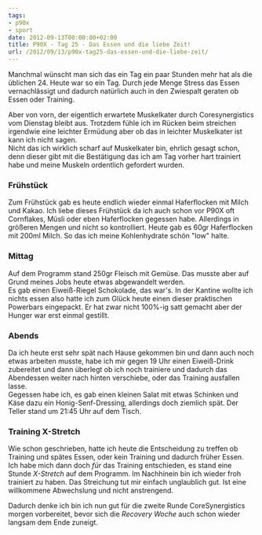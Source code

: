 ```yaml
---
tags:
- p90x
- sport
date: 2012-09-13T00:00:00+02:00
title: P90X - Tag 25 - Das Essen und die liebe Zeit!
url: /2012/09/13/p90x-tag25-das-essen-und-die-liebe-zeit/
---
```


Manchmal wünscht man sich das ein Tag ein paar Stunden mehr hat als die üblichen 24. Heute war so ein Tag. Durch jede Menge Stress das Essen vernachlässigt und dadurch natürlich auch in den Zwiespalt geraten ob Essen oder Training.

Aber von vorn, der eigentlich erwartete Muskelkater durch Coresynergistics vom Dienstag bleibt aus. Trotzdem fühle ich im Rücken beim streichen irgendwie eine leichter Ermüdung aber ob das in leichter Muskelkater ist kann ich nicht sagen.   
Nicht das ich wirklich scharf auf Muskelkater bin, ehrlich gesagt schon, denn dieser gibt mit die Bestätigung das ich am Tag vorher hart trainiert habe und meine Muskeln ordentlich gefordert wurden.

### Frühstück
Zum Frühstück gab es heute endlich wieder einmal Haferflocken mit Milch und Kakao. Ich liebe dieses Frühstück da ich auch schon vor P90X oft Cornflakes, Müsli oder eben Haferflocken gegessen habe. Allerdings in größeren Mengen und nicht so kontrolliert. Heute gab es 60gr Haferflocken mit 200ml Milch. So das ich meine Kohlenhydrate schön "low" halte.

### Mittag
Auf dem Programm stand 250gr Fleisch mit Gemüse. Das musste aber auf Grund meines Jobs heute etwas abgewandelt werden.   
Es gab einen Eiweiß-Riegel Schokolade, das war's. In der Kantine wollte ich nichts essen also hatte ich zum Glück heute einen dieser praktischen Powerbars eingepackt. Er hat zwar nicht 100%-ig satt gemacht aber der Hunger war erst einmal gestillt.

### Abends
Da ich heute erst sehr spät nach Hause gekommen bin und dann auch noch etwas arbeiten musste, habe ich mir gegen 19 Uhr einen Eiweiß-Drink zubereitet und dann überlegt ob ich noch trainiere und dadurch das Abendessen weiter nach hinten verschiebe, oder das Training ausfallen lasse.   
Gegessen habe ich, es gab einen kleinen Salat mit etwas Schinken und Käse dazu ein Honig-Senf-Dressing, allerdings doch ziemlich spät. Der Teller stand um 21:45 Uhr auf dem Tisch.

### Training X-Stretch
Wie schon geschrieben, hatte ich heute die Entscheidung zu treffen ob Training und spätes Essen, oder kein Training und dadurch früher Essen.   
Ich habe mich dann doch _für_ das Training entschieden, es stand eine Stunde _X-Stretch_ auf dem Programm. Im Nachhinein bin ich wieder froh trainiert zu haben. Das Streichung tut mir einfach unglaublich gut. Ist eine willkommene Abwechslung und nicht anstrengend.

Dadurch denke ich bin ich nun gut für die zweite Runde CoreSynergistics morgen vorbereitet, bevor sich die _Recovery Woche_ auch schon wieder langsam dem Ende zuneigt.
